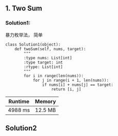 ## 1. Two Sum 
### Solution1:
暴力枚举法， 简单

    class Solution1(object):
        def twoSum(self, nums, target):
            """
            :type nums: List[int]
            :type target: int
            :rtype: List[int]
            """
            for i in range(len(nums)):
                for j in range(i + 1, len(nums)):
                    if nums[i] + nums[j] == target:
                        return [i, j]

| Runtime | Memory |
| :------: | :------: |
| 4988 ms | 12.5 MB |   
                        
## Solution2 





